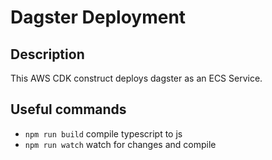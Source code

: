 # Dagster Deployment


## Description

This AWS CDK construct deploys dagster as an ECS Service.

## Useful commands

* `npm run build`   compile typescript to js
* `npm run watch`   watch for changes and compile
